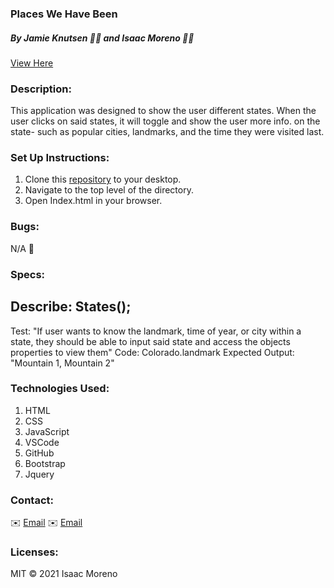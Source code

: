 ### Places We Have Been

##### By Jamie Knutsen 👩‍💻 and Isaac Moreno 👨‍💻

[View Here]()

### Description:

This application was designed to show the user different states. When the user clicks on said states, it will toggle and show the user more info. on the state- such as popular cities, landmarks, and the time they were visited last.

### Set Up Instructions:

1. Clone this [repository](https://github.com/isaacrmoreno/places.git) to your desktop.
2. Navigate to the top level of the directory.
3. Open Index.html in your browser.

### Bugs:

N/A 🥳

### Specs:

## Describe: States();

Test: "If user wants to know the landmark, time of year, or city within a state, they should be able to input said state and access the objects properties to view them"
Code: Colorado.landmark
Expected Output: "Mountain 1, Mountain 2"

### Technologies Used:

1. HTML
2. CSS
3. JavaScript
4. VSCode
5. GitHub
6. Bootstrap
7. Jquery

### Contact:

✉️ [Email](mailto:ipdxcreative@gmail.com)
✉️ [Email](mailto:knutsenjamie@yahoo.com)

### Licenses:

MIT &copy; 2021 Isaac Moreno
